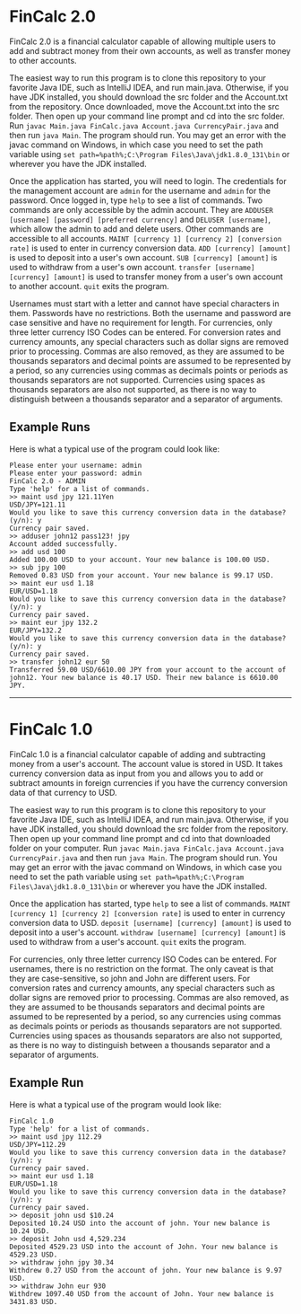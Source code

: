 # FinCalc 2.0
FinCalc 2.0 is a financial calculator capable of allowing multiple users to add and subtract money from their own accounts, as well as transfer money to other accounts.

The easiest way to run this program is to clone this repository to your favorite Java IDE, such as IntelliJ IDEA, and run main.java. Otherwise, if you have JDK installed, you should download the src folder and the Account.txt from the repository. Once downloaded, move the Account.txt into the src folder. Then open up your command line prompt and cd into the src folder. Run `javac Main.java FinCalc.java Account.java CurrencyPair.java` and then run `java Main`. The program should run. You may get an error with the javac command on Windows, in which case you need to set the path variable using `set path=%path%;C:\Program Files\Java\jdk1.8.0_131\bin` or wherever you have the JDK installed.

Once the application has started, you will need to login. The credentials for the management account are `admin` for the username and `admin` for the password. Once logged in, type `help` to see a list of commands. Two commands are only accessible by the admin account. They are `ADDUSER [username] [password] [preferred currency]` and `DELUSER [username]`, which allow the admin to add and delete users. Other commands are accessible to all accounts. `MAINT [currency 1] [currency 2] [conversion rate]` is used to enter in currency conversion data. `ADD [currency] [amount]` is used to deposit into a user's own account. `SUB [currency] [amount]` is used to withdraw from a user's own account. `transfer [username] [currency] [amount]` is used to transfer money from a user's own account to another account. `quit` exits the program.

Usernames must start with a letter and cannot have special characters in them. Passwords have no restrictions. Both the username and password are case sensitive and have no requirement for length. For currencies, only three letter currency ISO Codes can be entered. For conversion rates and currency amounts, any special characters such as dollar signs are removed prior to processing. Commas are also removed, as they are assumed to be thousands separators and decimal points are assumed to be represented by a period, so any currencies using commas as decimals points or periods as thousands separators are not supported. Currencies using spaces as thousands separators are also not supported, as there is no way to distinguish between a thousands separator and a separator of arguments.

## Example Runs
Here is what a typical use of the program could look like:
```
Please enter your username: admin
Please enter your password: admin
FinCalc 2.0 - ADMIN
Type 'help' for a list of commands.
>> maint usd jpy 121.11Yen
USD/JPY=121.11
Would you like to save this currency conversion data in the database? (y/n): y
Currency pair saved.
>> adduser john12 pass123! jpy
Account added successfully.
>> add usd 100
Added 100.00 USD to your account. Your new balance is 100.00 USD.
>> sub jpy 100
Removed 0.83 USD from your account. Your new balance is 99.17 USD.
>> maint eur usd 1.18
EUR/USD=1.18
Would you like to save this currency conversion data in the database? (y/n): y
Currency pair saved.
>> maint eur jpy 132.2
EUR/JPY=132.2
Would you like to save this currency conversion data in the database? (y/n): y
Currency pair saved.
>> transfer john12 eur 50
Transferred 59.00 USD/6610.00 JPY from your account to the account of john12. Your new balance is 40.17 USD. Their new balance is 6610.00 JPY.
```
---

# FinCalc 1.0
FinCalc 1.0 is a financial calculator capable of adding and subtracting money from a user's account. The account value is stored in USD. It takes currency conversion data as input from you and allows you to add or subtract amounts in foreign currencies if you have the currency conversion data of that currency to USD.

The easiest way to run this program is to clone this repository to your favorite Java IDE, such as IntelliJ IDEA, and run main.java. Otherwise, if you have JDK installed, you should download the src folder from the repository. Then open up your command line prompt and cd into that downloaded folder on your computer. Run `javac Main.java FinCalc.java Account.java CurrencyPair.java` and then run `java Main`. The program should run. You may get an error with the javac command on Windows, in which case you need to set the path variable using `set path=%path%;C:\Program Files\Java\jdk1.8.0_131\bin` or wherever you have the JDK installed.

Once the application has started, type `help` to see a list of commands. `MAINT [currency 1] [currency 2] [conversion rate]` is used to enter in currency conversion data to USD. `deposit [username] [currency] [amount]` is used to deposit into a user's account. `withdraw [username] [currency] [amount]` is used to withdraw from a user's account. `quit` exits the program.

For currencies, only three letter currency ISO Codes can be entered. For usernames, there is no restriction on the format. The only caveat is that they are case-sensitive, so john and John are different users. For conversion rates and currency amounts, any special characters such as dollar signs are removed prior to processing. Commas are also removed, as they are assumed to be thousands separators and decimal points are assumed to be represented by a period, so any currencies using commas as decimals points or periods as thousands separators are not supported. Currencies using spaces as thousands separators are also not supported, as there is no way to distinguish between a thousands separator and a separator of arguments.

## Example Run
Here is what a typical use of the program would look like:
```
FinCalc 1.0
Type 'help' for a list of commands.
>> maint usd jpy 112.29
USD/JPY=112.29
Would you like to save this currency conversion data in the database? (y/n): y
Currency pair saved.
>> maint eur usd 1.18
EUR/USD=1.18
Would you like to save this currency conversion data in the database? (y/n): y
Currency pair saved.
>> deposit john usd $10.24
Deposited 10.24 USD into the account of john. Your new balance is 10.24 USD.
>> deposit John usd 4,529.234
Deposited 4529.23 USD into the account of John. Your new balance is 4529.23 USD.
>> withdraw john jpy 30.34
Withdrew 0.27 USD from the account of john. Your new balance is 9.97 USD.
>> withdraw John eur 930
Withdrew 1097.40 USD from the account of John. Your new balance is 3431.83 USD.
```
